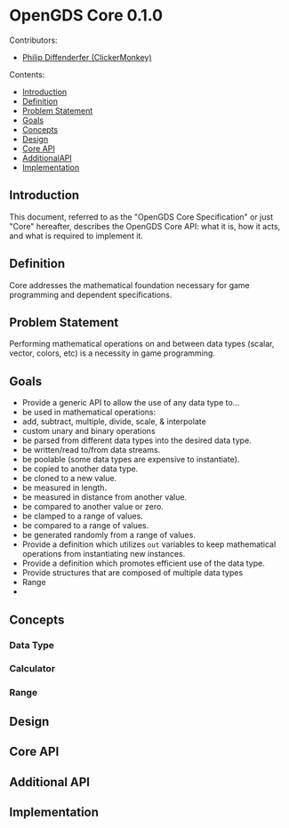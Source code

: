 # OpenGDS Core 0.1.0

Contributors:
- [Philip Diffenderfer (ClickerMonkey)](http://github.com/ClickerMonkey)

Contents:
- [Introduction](#introduction)
- [Definition](#definition)
- [Problem Statement](#problem-statement)
- [Goals](#goals)
- [Concepts](#concepts)
- [Design](#design)
- [Core API](#core-api)
- [AdditionalAPI](#additional-api)
- [Implementation](#implementation)

## Introduction

This document, referred to as the "OpenGDS Core Specification" or just "Core" hereafter, describes the OpenGDS Core API: what it is, how it acts, and what is required to implement it. 

## Definition

Core addresses the mathematical foundation necessary for game programming and dependent specifications.

## Problem Statement

Performing mathematical operations on and between data types (scalar, vector, colors, etc) is a necessity in game programming.

## Goals

- Provide a generic API to allow the use of any data type to...
 - be used in mathematical operations:
  - add, subtract, multiple, divide, scale, & interpolate
  - custom unary and binary operations
 - be parsed from different data types into the desired data type.
 - be written/read to/from data streams.
 - be poolable (some data types are expensive to instantiate).
 - be copied to another data type.
 - be cloned to a new value.
 - be measured in length.
 - be measured in distance from another value.
 - be compared to another value or zero.
 - be clamped to a range of values.
 - be compared to a range of values.
 - be generated randomly from a range of values.
- Provide a definition which utilizes `out` variables to keep mathematical operations from instantiating new instances.
- Provide a definition which promotes efficient use of the data type.
- Provide structures that are composed of multiple data types
 - Range
 - 

## Concepts

### Data Type

### Calculator

### Range

###

## Design

## Core API

## Additional API

## Implementation
